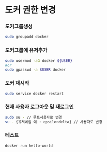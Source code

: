# 도커 권한 변경

### 도커그룹생성

```bash
sudo groupadd docker
```

### 도커그룹에 유저추가

```bash
sudo usermod -aG docker ${USER}
#or
sudo gpasswd -a $USER docker
```

### 도커 재시작

```bash
sudo service docker restart
```

### 현재 사용자 로그아웃 및 재로그인

```bash
sudo su - // 루트사용자로 변경
su - {유저네임 예 : epsilondelta} // 사용자로 변경
```

### 테스트

```bash
docker run hello-world
```
